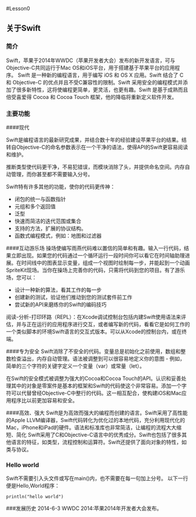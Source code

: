#Lesson0
## 关于Swift
### 简介
Swift，苹果于2014年WWDC（苹果开发者大会）发布的新开发语言，可与Objective-C共同运行于Mac OS和iOS平台，用于搭建基于苹果平台的应用程序。
Swift 是一种新的编程语言，用于编写 iOS 和 OS X 应用。Swift 结合了 C 和 Objective-C 的优点并且不受C兼容性的限制。Swift 采用安全的编程模式并添加了很多新特性，这将使编程更简单，更灵活，也更有趣。Swift 是基于成熟而且倍受喜爱得 Cocoa 和 Cocoa Touch 框架，他的降临将重新定义软件开发。

### 主要功能
####现代

Swift是编程语言的最新研究成果，并结合数十年的经验建设苹果平台的结果。结转自Objective-C的命名参数表示在一个干净的语法，使得API的Swift更容易阅读和维护。

推断类型使代码更干净，不易犯错误，而模块消除了头，并提供命名空间。内存自动管理，而你甚至都不需要输入分号。

Swift特有许多其他的功能，使你的代码更传神：

* 闭包的统一与函数指针
* 元组和多个返回值
* 泛型
* 快速而简洁的迭代范围或集合
* 支持的方法，扩展的协议结构。
* 函数式编程模式，例如：地图和过滤器

####互动游乐场
操场使编写雨燕代码难以置信的简单和有趣。输入一行代码，结果立即出现。如果您的代码通过一个循环运行一段时间你可以看它在时间轴助理进展。在时间线中的图表显示变量，组成一个视图时绘制每一步，并能起到一个动画SpriteKit现场。当你在操场上完善你的代码，只需将代码到您的项目。有了游乐场，您可以：

* 设计一种新的算法，看其工作的每一步
* 创建新的测试，验证他们推动到您的测试套件前工作
* 尝试新的API来磨练你的Swift的编码技巧

阅读-分析-打印环路（REPL）：在Xcode调试控制台包括内建Swift使用语法来评估，并与正在运行的应用程序进行交互，或者编写新的代码，看看它是如何工作的一个类似脚本的环境Swift语言的交互式版本。可以从Xcode的控制台内，或在终端。

####专为安全
Swift消除了不安全的代码。变量总是初始化之前使用，数组和整数检查溢出，内存自动管理。语法被调整到可以很容易地定义你的意图 - 例如，简单的三个字符的关键字定义一个变量（var）或常量（let）。

在Swift的安全模式被调整为强大的Cocoa和Cocoa Touch的API。认识和妥善处理其中的对象是零案件是基本的框架和Swift的代码使这个非常容易。添加一个字符可以代替曾经Objective-C中整行的代码。这一相互配合，使构建iOS和Mac应用程序比以前更加容易和安全。

####高效、强大
Swift是为高效而强大的编程而创建的语言。Swift采用了高性能的Apple LLVM编译器，Swift代码转化为优化过的本地代码，充分利用现代化的Mac，iPhone和iPad的硬件。语法和标准库也非常简洁，让编程的流程大大缩短、简化
Swift采用了C和Objective-C语言中的优秀成分。Swift也包括了很多其他语言的特征，如类型，流程控制和运算符。Swift还提供了面向对象的特性，如类与协议。

### Hello world
Swift不需要引入头文件或写在main()内，也不需要在每一句加上分号。
以下一行便是Hello,World程序：

```
println("hello world")
```

###发展历史
2014-6-3 WWDC 2014:苹果2014年开发者大会发布。